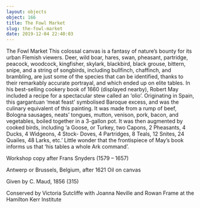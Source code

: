 ```yaml
---
layout: objects
object: 166
title: The Fowl Market
slug: the-fowl-market
date: 2019-12-04 22:40:03
---
```

The Fowl Market  This colossal canvas is a fantasy of nature’s bounty for its urban Flemish viewers.  Deer, wild boar, hares, swan, pheasant, partridge, peacock, woodcock, kingfisher, skylark, blackbird, black grouse, bittern, snipe, and a string of songbirds, including bullfinch, chaffinch, and brambling, are just some of the species that can be identified, thanks to their remarkably accurate portrayal, and which ended up on elite tables.  In his best-selling cookery book of 1660 (displayed nearby), Robert May included a recipe for a spectacular stew called an ‘olio’. Originating in Spain, this gargantuan ‘meat feast’ symbolised Baroque excess, and was the culinary equivalent of this painting. It was made from a rump of beef, Bologna sausages, neats’ tongues, mutton, venison, pork, bacon, and vegetables, boiled together in a 3-gallon pot.  It was then augmented by cooked birds, including ‘a Goose, or Turkey, two Capons, 2 Pheasants, 4 Ducks, 4 Widgeons, 4 Stock-  Doves, 4 Partridges, 8 Teals, 12 Snites, 24 Quailes, 48 Larks, etc.’ Little wonder that the frontispiece of May’s book informs us that ‘his tables a whole Ark command’.

Workshop copy after Frans Snyders (1579 – 1657)  

Antwerp or Brussels, Belgium, after 1621  Oil on canvas

Given by C. Maud, 1856 (315)  

Conserved by Victoria Sutcliffe with Joanna Neville and Rowan Frame at the Hamilton Kerr Institute
